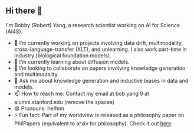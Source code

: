 ## Hi there 👋

I'm Bobby (Robert) Yang, a research scientist working on AI for Science (AI4S).

- 🔭 I’m currently working on projects involving data drift, multimodality, cross-language-transfer (XLT), and unlearning. I also work part-time in industry (biological foundation models).
- 🌱 I’m currently learning about diffusion models.
- 👯 I’m looking to collaborate on papers involving knowledge generation and multimodality.
- 💬 Ask me about knowledge generation and inductive biases in data and models.
- 📫 How to reach me: Contact my email at bob yang 9 at alumni.stanford.edu   (remove the spaces)
- 😄 Pronouns: he/him
- ⚡ Fun fact: Part of my worldview is released as a philosophy paper on PhilPapers (equivalent to arxiv for philosophy). Check it out [here](https://philpapers.org/rec/YANRAT-3).
<!-- 🤔 I’m looking for help with ... -->
